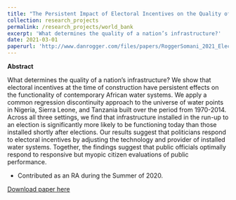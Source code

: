 ```yaml
---
title: "The Persistent Impact of Electoral Incentives on the Quality of Infrastructure - Rogger & Somani 2021"
collection: research_projects
permalink: /research_projects/world_bank
excerpt: 'What determines the quality of a nation’s infrastructure?'
date: 2021-03-01
paperurl: 'http://www.danrogger.com/files/papers/RoggerSomani_2021_Elections%20and%20Infrastructure.pdf'
---
```

**Abstract**

What determines the quality of a nation’s infrastructure? We show that electoral incentives at the time of construction have persistent effects on the functionality of contemporary African water systems. We apply a common regression discontinuity approach to the universe of water points in Nigeria, Sierra Leone, and Tanzania built over the period from 1970-2014. Across all three settings, we find that infrastructure installed in the run-up to an election is significantly more likely to be functioning today than those installed shortly after elections. Our results suggest that politicians respond to electoral incentives by adjusting the technology and provider of installed water systems. Together, the findings suggest that public officials optimally respond to responsive but myopic citizen evaluations of public performance.


* Contributed as an RA during the Summer of 2020.

[Download paper here](http://www.danrogger.com/files/papers/RoggerSomani_2021_Elections%20and%20Infrastructure.pdf)
